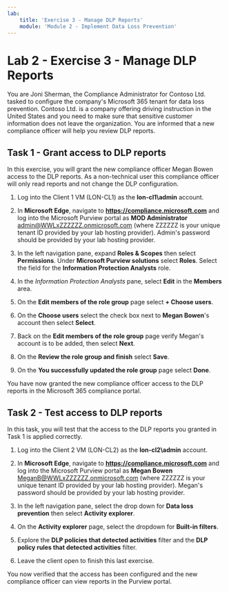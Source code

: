 ```yaml
---
lab:
    title: 'Exercise 3 - Manage DLP Reports'
    module: 'Module 2 - Implement Data Loss Prevention'
---
```


# Lab 2 - Exercise 3 - Manage DLP Reports

You are Joni Sherman, the Compliance Administrator for Contoso Ltd. tasked to configure the company's Microsoft 365 tenant for data loss prevention. Contoso Ltd. is a company offering driving instruction in the United States and you need to make sure that sensitive customer information does not leave the organization. You are informed that a new compliance officer will help you review DLP reports.

## Task 1 - Grant access to DLP reports

In this exercise, you will grant the new compliance officer Megan Bowen access to the DLP reports. As a non-technical user this compliance officer will only read reports and not change the DLP configuration.

1. Log into the Client 1 VM (LON-CL1) as the **lon-cl1\admin** account.

1. In **Microsoft Edge**, navigate to **https://compliance.microsoft.com** and log into the Microsoft Purview portal as **MOD Administrator** admin@WWLxZZZZZZ.onmicrosoft.com (where ZZZZZZ is your unique tenant ID provided by your lab hosting provider).  Admin's password should be provided by your lab hosting provider.

1. In the left navigation pane, expand **Roles & Scopes** then select **Permissions**. Under **Microsoft Purview solutions** select **Roles**.   Select the field for the **Information Protection Analysts** role.

1. In the *Information Protection Analysts* pane, select **Edit** in the **Members** area.

1. On the **Edit members of the role group** page select **+ Choose users**.

1. On the **Choose users** select the check box next to **Megan Bowen**'s account then select **Select**.

1. Back on the **Edit members of the role group** page verify Megan's account is to be added, then select **Next**.

1. On the **Review the role group and finish** select **Save**.

1. On the **You successfully updated the role group** page select **Done**.

You have now granted the new compliance officer access to the DLP reports in the Microsoft 365 compliance portal.

## Task 2 - Test access to DLP reports

In this task, you will test that the access to the DLP reports you granted in Task 1 is applied correctly.

1. Log into the Client 2 VM (LON-CL2) as the **lon-cl2\admin** account.

1. In **Microsoft Edge**, navigate to **https://compliance.microsoft.com** and log into the Microsoft Purview portal as **Megan Bowen** MeganB@WWLxZZZZZZ.onmicrosoft.com (where ZZZZZZ is your unique tenant ID provided by your lab hosting provider).  Megan's password should be provided by your lab hosting provider.

1. In the left navigation pane, select the drop down for **Data loss prevention** then select **Activity explorer**.

1. On the **Activity explorer** page, select the dropdown for **Built-in filters**.

1. Explore the **DLP policies that detected activities** filter and the **DLP policy rules that detected activities** filter.

1. Leave the client open to finish this last exercise.

You now verified that the access has been configured and the new compliance officer can view reports in the Purview portal.
